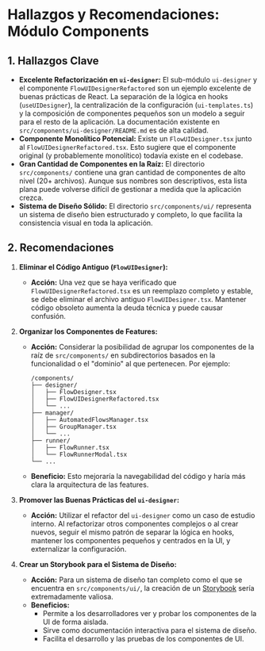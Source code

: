 # Hallazgos y Recomendaciones: Módulo Components

## 1. Hallazgos Clave

- **Excelente Refactorización en `ui-designer`:** El sub-módulo `ui-designer` y el componente `FlowUIDesignerRefactored` son un ejemplo excelente de buenas prácticas de React. La separación de la lógica en hooks (`useUIDesigner`), la centralización de la configuración (`ui-templates.ts`) y la composición de componentes pequeños son un modelo a seguir para el resto de la aplicación. La documentación existente en `src/components/ui-designer/README.md` es de alta calidad.
- **Componente Monolítico Potencial:** Existe un `FlowUIDesigner.tsx` junto al `FlowUIDesignerRefactored.tsx`. Esto sugiere que el componente original (y probablemente monolítico) todavía existe en el codebase.
- **Gran Cantidad de Componentes en la Raíz:** El directorio `src/components/` contiene una gran cantidad de componentes de alto nivel (20+ archivos). Aunque sus nombres son descriptivos, esta lista plana puede volverse difícil de gestionar a medida que la aplicación crezca.
- **Sistema de Diseño Sólido:** El directorio `src/components/ui/` representa un sistema de diseño bien estructurado y completo, lo que facilita la consistencia visual en toda la aplicación.

## 2. Recomendaciones

1.  **Eliminar el Código Antiguo (`FlowUIDesigner`):**
    *   **Acción:** Una vez que se haya verificado que `FlowUIDesignerRefactored.tsx` es un reemplazo completo y estable, se debe eliminar el archivo antiguo `FlowUIDesigner.tsx`. Mantener código obsoleto aumenta la deuda técnica y puede causar confusión.

2.  **Organizar los Componentes de Features:**
    *   **Acción:** Considerar la posibilidad de agrupar los componentes de la raíz de `src/components/` en subdirectorios basados en la funcionalidad o el "dominio" al que pertenecen. Por ejemplo:
        ```
        /components/
        ├── designer/
        │   ├── FlowDesigner.tsx
        │   ├── FlowUIDesignerRefactored.tsx
        │   └── ...
        ├── manager/
        │   ├── AutomatedFlowsManager.tsx
        │   ├── GroupManager.tsx
        │   └── ...
        ├── runner/
        │   ├── FlowRunner.tsx
        │   └── FlowRunnerModal.tsx
        └── ...
        ```
    *   **Beneficio:** Esto mejoraría la navegabilidad del código y haría más clara la arquitectura de las features.

3.  **Promover las Buenas Prácticas del `ui-designer`:**
    *   **Acción:** Utilizar el refactor del `ui-designer` como un caso de estudio interno. Al refactorizar otros componentes complejos o al crear nuevos, seguir el mismo patrón de separar la lógica en hooks, mantener los componentes pequeños y centrados en la UI, y externalizar la configuración.

4.  **Crear un Storybook para el Sistema de Diseño:**
    *   **Acción:** Para un sistema de diseño tan completo como el que se encuentra en `src/components/ui/`, la creación de un [Storybook](https://storybook.js.org/) sería extremadamente valiosa.
    *   **Beneficios:**
        *   Permite a los desarrolladores ver y probar los componentes de la UI de forma aislada.
        *   Sirve como documentación interactiva para el sistema de diseño.
        *   Facilita el desarrollo y las pruebas de los componentes de UI.